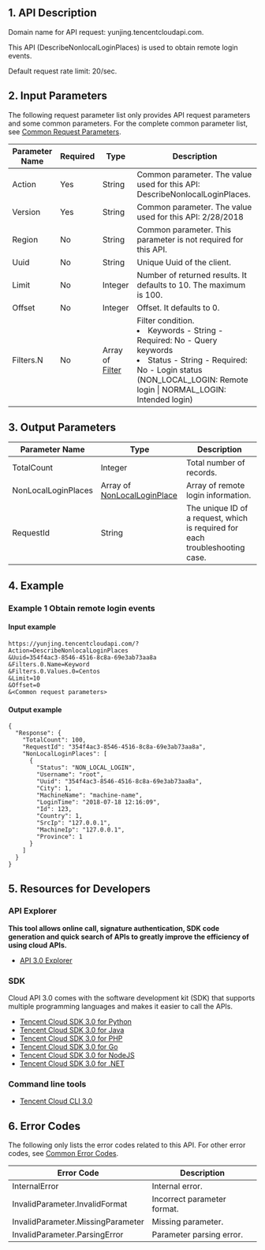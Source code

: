 ## 1. API Description

Domain name for API request: yunjing.tencentcloudapi.com.

This API (DescribeNonlocalLoginPlaces) is used to obtain remote login events.

Default request rate limit: 20/sec.

## 2. Input Parameters

The following request parameter list only provides API request parameters and some common parameters. For the complete common parameter list, see [Common Request Parameters](/document/api/296/19828).

| Parameter Name | Required | Type | Description |
|---------|---------|---------|---------|
| Action | Yes | String | Common parameter. The value​used for this API: DescribeNonlocalLoginPlaces. |
| Version | Yes | String | Common parameter. The value used for this API: 2/28/2018 |
| Region | No | String | Common parameter. This parameter is not required for this API. |
| Uuid | No | String | Unique Uuid of the client. |
| Limit | No | Integer | Number of returned results. It defaults to 10. The maximum is 100. |
| Offset | No | Integer | Offset. It defaults to 0. |
| Filters.N | No | Array of [Filter](/document/api/296/19867#Filter) | Filter condition.<br/><li>Keywords - String - Required: No - Query keywords</li><li>Status - String - Required: No - Login status (NON_LOCAL_LOGIN: Remote login &#124; NORMAL_LOGIN: Intended login)</li> |

## 3. Output Parameters

| Parameter Name | Type | Description |
|---------|---------|---------|
| TotalCount | Integer | Total number of records. |
| NonLocalLoginPlaces | Array of [NonLocalLoginPlace](/document/api/296/19867#NonLocalLoginPlace) | Array of remote login information. |
| RequestId | String | The unique ID of a request, which is required for each troubleshooting case. |

## 4. Example

### Example 1 Obtain remote login events

#### Input example

```
https://yunjing.tencentcloudapi.com/?Action=DescribeNonlocalLoginPlaces
&Uuid=354f4ac3-8546-4516-8c8a-69e3ab73aa8a
&Filters.0.Name=Keyword
&Filters.0.Values.0=Centos
&Limit=10
&Offset=0
&<Common request parameters>
```

#### Output example

```
{
  "Response": {
    "TotalCount": 100,
    "RequestId": "354f4ac3-8546-4516-8c8a-69e3ab73aa8a",
    "NonLocalLoginPlaces": [
      {
        "Status": "NON_LOCAL_LOGIN",
        "Username": "root",
        "Uuid": "354f4ac3-8546-4516-8c8a-69e3ab73aa8a",
        "City": 1,
        "MachineName": "machine-name",
        "LoginTime": "2018-07-18 12:16:09",
        "Id": 123,
        "Country": 1,
        "SrcIp": "127.0.0.1",
        "MachineIp": "127.0.0.1",
        "Province": 1
      }
    ]
  }
}
```


## 5. Resources for Developers

### API Explorer

**This tool allows online call, signature authentication, SDK code generation and quick search of APIs to greatly improve the efficiency of using cloud APIs.**

* [API 3.0 Explorer](https://console.cloud.tencent.com/api/explorer?Product=yunjing&Version=2018-02-28&Action=DescribeNonlocalLoginPlaces)

### SDK

Cloud API 3.0 comes with the software development kit (SDK) that supports multiple programming languages and makes it easier to call the APIs.

* [Tencent Cloud SDK 3.0 for Python](https://github.com/TencentCloud/tencentcloud-sdk-python)
* [Tencent Cloud SDK 3.0 for Java](https://github.com/TencentCloud/tencentcloud-sdk-java)
* [Tencent Cloud SDK 3.0 for PHP](https://github.com/TencentCloud/tencentcloud-sdk-php)
* [Tencent Cloud SDK 3.0 for Go](https://github.com/TencentCloud/tencentcloud-sdk-go)
* [Tencent Cloud SDK 3.0 for NodeJS](https://github.com/TencentCloud/tencentcloud-sdk-nodejs)
* [Tencent Cloud SDK 3.0 for .NET](https://github.com/TencentCloud/tencentcloud-sdk-dotnet)

### Command line tools

* [Tencent Cloud CLI 3.0](https://cloud.tencent.com/document/product/440/6176)

## 6. Error Codes

The following only lists the error codes related to this API. For other error codes, see [Common Error Codes](/document/api/296/19830#.E5.85.AC.E5.85.B1.E9.94.99.E8.AF.AF.E7.A0.81).

| Error Code | Description |
|---------|---------|
| InternalError | Internal error. |
| InvalidParameter.InvalidFormat | Incorrect parameter format. |
| InvalidParameter.MissingParameter | Missing parameter. |
| InvalidParameter.ParsingError | Parameter parsing error. |

